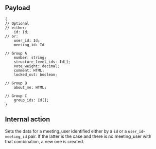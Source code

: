 ## Payload
```
{
// Optional
// either:
    id: Id;
// or:
    user_id: Id;
    meeting_id: Id

// Group A
    number: string;
    structure_level_ids: Id[];
    vote_weight: decimal;
    comment: HTML;
    locked_out: boolean;

// Group B
    about_me: HTML;

// Group C
    group_ids: Id[];
}

```
## Internal action
Sets the data for a meeting_user identified either by a `id` or a `user_id`-`meeting_id` pair. If the latter is the case and there is no meeting_user with that combination, a new one is created.